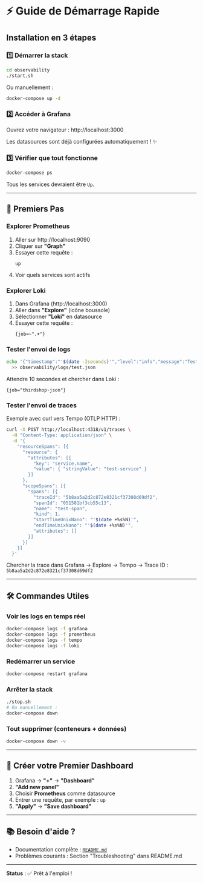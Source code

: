 # ⚡ Guide de Démarrage Rapide

## Installation en 3 étapes

### 1️⃣ Démarrer la stack

```bash
cd observability
./start.sh
```

Ou manuellement :
```bash
docker-compose up -d
```

### 2️⃣ Accéder à Grafana

Ouvrez votre navigateur : http://localhost:3000

Les datasources sont déjà configurées automatiquement ! ✨

### 3️⃣ Vérifier que tout fonctionne

```bash
docker-compose ps
```

Tous les services devraient être `Up`.

---

## 🎯 Premiers Pas

### Explorer Prometheus

1. Aller sur http://localhost:9090
2. Cliquer sur **"Graph"**
3. Essayer cette requête :
   ```
   up
   ```
4. Voir quels services sont actifs

### Explorer Loki

1. Dans Grafana (http://localhost:3000)
2. Aller dans **"Explore"** (icône boussole)
3. Sélectionner **"Loki"** en datasource
4. Essayer cette requête :
   ```
   {job=~".+"}
   ```

### Tester l'envoi de logs

```bash
echo '{"timestamp":"'$(date -Iseconds)'","level":"info","message":"Test log"}' \
  >> observability/logs/test.json
```

Attendre 10 secondes et chercher dans Loki :
```
{job="thirdshop-json"}
```

### Tester l'envoi de traces

Exemple avec curl vers Tempo (OTLP HTTP) :
```bash
curl -X POST http://localhost:4318/v1/traces \
  -H "Content-Type: application/json" \
  -d '{
    "resourceSpans": [{
      "resource": {
        "attributes": [{
          "key": "service.name",
          "value": { "stringValue": "test-service" }
        }]
      },
      "scopeSpans": [{
        "spans": [{
          "traceId": "5b8aa5a2d2c872e8321cf37308d69df2",
          "spanId": "051581bf3cb55c13",
          "name": "test-span",
          "kind": 1,
          "startTimeUnixNano": "'$(date +%s%N)'",
          "endTimeUnixNano": "'$(date +%s%N)'",
          "attributes": []
        }]
      }]
    }]
  }'
```

Chercher la trace dans Grafana → Explore → Tempo → Trace ID : `5b8aa5a2d2c872e8321cf37308d69df2`

---

## 🛠️ Commandes Utiles

### Voir les logs en temps réel
```bash
docker-compose logs -f grafana
docker-compose logs -f prometheus
docker-compose logs -f tempo
docker-compose logs -f loki
```

### Redémarrer un service
```bash
docker-compose restart grafana
```

### Arrêter la stack
```bash
./stop.sh
# Ou manuellement :
docker-compose down
```

### Tout supprimer (conteneurs + données)
```bash
docker-compose down -v
```

---

## 🎨 Créer votre Premier Dashboard

1. Grafana → **"+"** → **"Dashboard"**
2. **"Add new panel"**
3. Choisir **Prometheus** comme datasource
4. Entrer une requête, par exemple : `up`
5. **"Apply"** → **"Save dashboard"**

---

## 📚 Besoin d'aide ?

- Documentation complète : [`README.md`](./README.md)
- Problèmes courants : Section "Troubleshooting" dans README.md

---

**Status** : ✅ Prêt à l'emploi !
